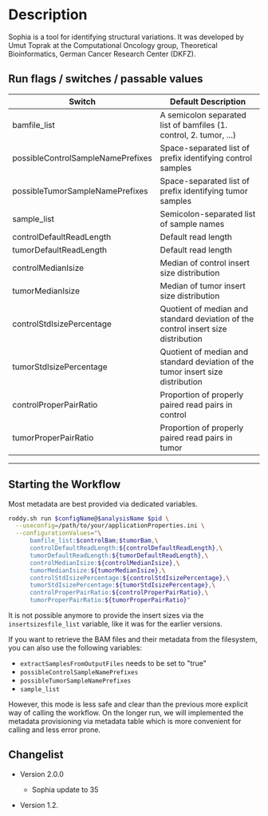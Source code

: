 # Description

Sophia is a tool for identifying structural variations. It was developed by Umut Toprak at the Computational Oncology group, Theoretical Bioinformatics, German Cancer Research Center (DKFZ).

## Run flags / switches / passable values

| Switch                     | Default Description |
|----------------------------|---------------------|
| bamfile_list               | A semicolon separated list of bamfiles (1. control, 2. tumor, ...) |
| possibleControlSampleNamePrefixes | Space-separated list of prefix identifying control samples |
| possibleTumorSampleNamePrefixes | Space-separated list of prefix identifying tumor samples |
| sample_list | Semicolon-separated list of sample names |
| controlDefaultReadLength   | Default read length |
| tumorDefaultReadLength     | Default read length |
| controlMedianIsize         | Median of control insert size distribution |
| tumorMedianIsize           | Median of tumor insert size distribution |
| controlStdIsizePercentage  | Quotient of median and standard deviation of the control insert size distribution |   
| tumorStdIsizePercentage    | Quotient of median and standard deviation of the tumor insert size distribution |
| controlProperPairRatio     | Proportion of properly paired read pairs in control |
| tumorProperPairRatio       | Proportion of properly paired read pairs in tumor |
--------------------------------

## Starting the Workflow

Most metadata are best provided via dedicated variables. 

```bash
roddy.sh run $configName@$analysisName $pid \
  --useconfig=/path/to/your/applicationProperties.ini \
  --configurationValues="\
      bamfile_list:$controlBam;$tumorBam,\
      controlDefaultReadLength:${controlDefaultReadLength},\
      tumorDefaultReadLength:${tumorDefaultReadLength},\
      controlMedianIsize:${controlMedianIsize},\
      tumorMedianIsize:${tumorMedianIsize},\
      controlStdIsizePercentage:${controlStdIsizePercentage},\
      tumorStdIsizePercentage:${tumorStdIsizePercentage},\
      controlProperPairRatio:${controlProperPairRatio},\
      tumorProperPairRatio:${tumorProperPairRatio}"

```

It is not possible anymore to provide the insert sizes via the `insertsizesfile_list` variable, like it was for the earlier versions.

If you want to retrieve the BAM files and their metadata from the filesystem, you can also use the following variables:

  * `extractSamplesFromOutputFiles` needs to be set to "true"
  * `possibleControlSampleNamePrefixes`
  * `possibleTumorSampleNamePrefixes`
  * `sample_list`

However, this mode is less safe and clear than the previous more explicit way of calling the workflow. On the longer run, we will implemented the
metadata provisioning via metadata table which is more convenient for calling and less error prone.

## Changelist

* Version 2.0.0

  * Sophia update to 35
  
* Version 1.2.